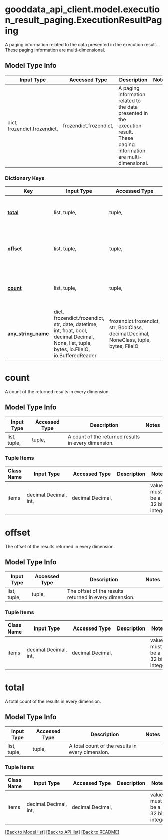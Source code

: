 # gooddata_api_client.model.execution_result_paging.ExecutionResultPaging

A paging information related to the data presented in the execution result. These paging information are multi-dimensional.

## Model Type Info
Input Type | Accessed Type | Description | Notes
------------ | ------------- | ------------- | -------------
dict, frozendict.frozendict,  | frozendict.frozendict,  | A paging information related to the data presented in the execution result. These paging information are multi-dimensional. | 

### Dictionary Keys
Key | Input Type | Accessed Type | Description | Notes
------------ | ------------- | ------------- | ------------- | -------------
**[total](#total)** | list, tuple,  | tuple,  | A total count of the results in every dimension. | 
**[offset](#offset)** | list, tuple,  | tuple,  | The offset of the results returned in every dimension. | 
**[count](#count)** | list, tuple,  | tuple,  | A count of the returned results in every dimension. | 
**any_string_name** | dict, frozendict.frozendict, str, date, datetime, int, float, bool, decimal.Decimal, None, list, tuple, bytes, io.FileIO, io.BufferedReader | frozendict.frozendict, str, BoolClass, decimal.Decimal, NoneClass, tuple, bytes, FileIO | any string name can be used but the value must be the correct type | [optional]

# count

A count of the returned results in every dimension.

## Model Type Info
Input Type | Accessed Type | Description | Notes
------------ | ------------- | ------------- | -------------
list, tuple,  | tuple,  | A count of the returned results in every dimension. | 

### Tuple Items
Class Name | Input Type | Accessed Type | Description | Notes
------------- | ------------- | ------------- | ------------- | -------------
items | decimal.Decimal, int,  | decimal.Decimal,  |  | value must be a 32 bit integer

# offset

The offset of the results returned in every dimension.

## Model Type Info
Input Type | Accessed Type | Description | Notes
------------ | ------------- | ------------- | -------------
list, tuple,  | tuple,  | The offset of the results returned in every dimension. | 

### Tuple Items
Class Name | Input Type | Accessed Type | Description | Notes
------------- | ------------- | ------------- | ------------- | -------------
items | decimal.Decimal, int,  | decimal.Decimal,  |  | value must be a 32 bit integer

# total

A total count of the results in every dimension.

## Model Type Info
Input Type | Accessed Type | Description | Notes
------------ | ------------- | ------------- | -------------
list, tuple,  | tuple,  | A total count of the results in every dimension. | 

### Tuple Items
Class Name | Input Type | Accessed Type | Description | Notes
------------- | ------------- | ------------- | ------------- | -------------
items | decimal.Decimal, int,  | decimal.Decimal,  |  | value must be a 32 bit integer

[[Back to Model list]](../../README.md#documentation-for-models) [[Back to API list]](../../README.md#documentation-for-api-endpoints) [[Back to README]](../../README.md)

